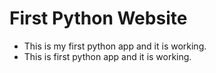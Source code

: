 # First Python Website

+ This is my first python app and it is working.
+ This is  first python app and it is working.